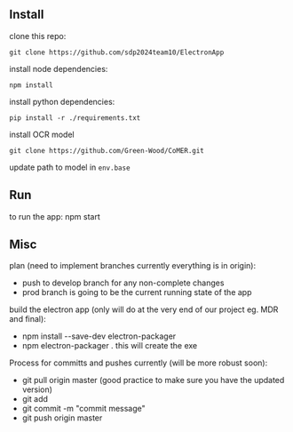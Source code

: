 ## Install

clone this repo:
```
git clone https://github.com/sdp2024team10/ElectronApp
```

install node dependencies:
```
npm install
```

install python dependencies:
```
pip install -r ./requirements.txt
```

install OCR model
```
git clone https://github.com/Green-Wood/CoMER.git
```

update path to model in `env.base`

## Run

to run the app:
npm start

## Misc

plan (need to implement branches currently everything is in origin):
- push to develop branch for any non-complete changes
- prod branch is going to be the current running state of the app

build the electron app (only will do at the very end of our project eg. MDR and final):
- npm install --save-dev electron-packager
- npm electron-packager . <app name>
this will create the exe

Process for committs and pushes currently (will be more robust soon):
- git pull origin master (good practice to make sure you have the updated version)
- git add <file>
- git commit -m "commit message"
- git push origin master
